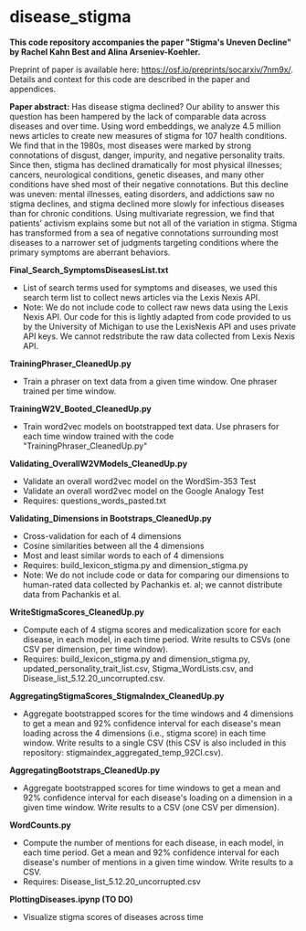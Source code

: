 # disease_stigma

**This code repository accompanies the paper "Stigma's Uneven Decline" by Rachel Kahn Best and Alina Arseniev-Koehler.** 

Preprint of paper is available here: https://osf.io/preprints/socarxiv/7nm9x/. Details and context for this code are described in the paper and appendices. 

**Paper abstract:** Has disease stigma declined? Our ability to answer this question has been hampered by the lack of comparable data across diseases and over time. Using word embeddings, we analyze 4.5 million news articles to create new measures of stigma for 107 health conditions. We find that in the 1980s, most diseases were marked by strong connotations of disgust, danger, impurity, and negative personality traits. Since then, stigma has declined dramatically for most physical illnesses; cancers, neurological conditions, genetic diseases, and many other conditions have shed most of their negative connotations. But this decline was uneven: mental illnesses, eating disorders, and addictions saw no stigma declines, and stigma declined more slowly for infectious diseases than for chronic conditions. Using multivariate regression, we find that patients’ activism explains some but not all of the variation in stigma. Stigma has transformed from a sea of negative connotations surrounding most diseases to a narrower set of judgments targeting conditions where the primary symptoms are aberrant behaviors.



**Final_Search_SymptomsDiseasesList.txt**
* List of search terms used for symptoms and diseases, we used this search term list to collect news articles via the Lexis Nexis API. 
* Note: We do not include code to collect raw news data using the Lexis Nexis API. Our code for this is lightly adapted from code provided to us by the University of Michigan to use the LexisNexis API and uses private API keys. We cannot redstribute the raw data collected from Lexis Nexis API.

**TrainingPhraser_CleanedUp.py**
* Train a phraser on text data from a given time window. One phraser trained per time window. 

**TrainingW2V_Booted_CleanedUp.py**
* Train word2vec models on bootstrapped text data. Use phrasers for each time window trained with the code "TrainingPhraser_CleanedUp.py"

**Validating_OverallW2VModels_CleanedUp.py**
* Validate an overall word2vec model on the WordSim-353 Test
* Validate an overall word2vec model on the Google Analogy Test
* Requires: questions_words_pasted.txt

**Validating_Dimensions in Bootstraps_CleanedUp.py**
* Cross-validation for each of 4 dimensions
* Cosine similarities between all the 4 dimensions
* Most and least similar words to each of 4 dimensions
* Requires: build_lexicon_stigma.py and dimension_stigma.py
* Note: We do not include code or data for comparing our dimensions to human-rated data collected by Pachankis et. al; we cannot distribute data from Pachankis et al.  

**WriteStigmaScores_CleanedUp.py**
* Compute each of 4 stigma scores and medicalization score for each disease, in each model, in each time period. Write results to CSVs (one CSV per dimension, per time window).
* Requires: build_lexicon_stigma.py and dimension_stigma.py, updated_personality_trait_list.csv, Stigma_WordLists.csv, and Disease_list_5.12.20_uncorrupted.csv.

**AggregatingStigmaScores_StigmaIndex_CleanedUp.py**
* Aggregate bootstrapped scores for the time windows and 4 dimensions to get a mean and 92% confidence interval for each disease's mean loading across the 4 dimensions (i.e., stigma score) in each time window. Write results to a single CSV (this CSV is also included in this repository: stigmaindex_aggregated_temp_92CI.csv). 

**AggregatingBootstraps_CleanedUp.py**
* Aggregate bootstrapped scores for time windows to get a mean and 92% confidence interval for each disease's loading on a dimension in a given time window. Write results to a CSV (one CSV per dimension). 

**WordCounts.py**
* Compute the number of mentions for each disease, in each model, in each time period.  Get a mean and 92% confidence interval for each disease's number of mentions in a given time window. Write results to a CSV. 
* Requires: Disease_list_5.12.20_uncorrupted.csv

**PlottingDiseases.ipynp (TO DO)**
* Visualize stigma scores of diseases across time
